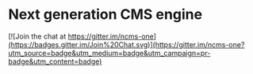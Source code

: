 # Next generation CMS engine

[![Join the chat at https://gitter.im/ncms-one](https://badges.gitter.im/Join%20Chat.svg)](https://gitter.im/ncms-one?utm_source=badge&utm_medium=badge&utm_campaign=pr-badge&utm_content=badge)
